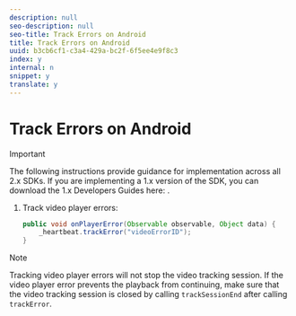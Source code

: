 ```yaml
---
description: null
seo-description: null
seo-title: Track Errors on Android
title: Track Errors on Android
uuid: b3cb6cf1-c3a4-429a-bc2f-6f5ee4e9f8c3
index: y
internal: n
snippet: y
translate: y
---
```


# Track Errors on Android

>[!IMPORTANT]
>
>The following instructions provide guidance for implementation across all 2.x SDKs. If you are implementing a 1.x version of the SDK, you can download the 1.x Developers Guides here: [](../../sdk-implement/download-sdks.md).

1. Track video player errors: 

   ```java
   public void onPlayerError(Observable observable, Object data) {  
       _heartbeat.trackError("videoErrorID"); 
   }
   ```

>[!NOTE]
>
>Tracking video player errors will not stop the video tracking session. If the video player error prevents the playback from continuing, make sure that the video tracking session is closed by calling `trackSessionEnd` after calling `trackError`.

